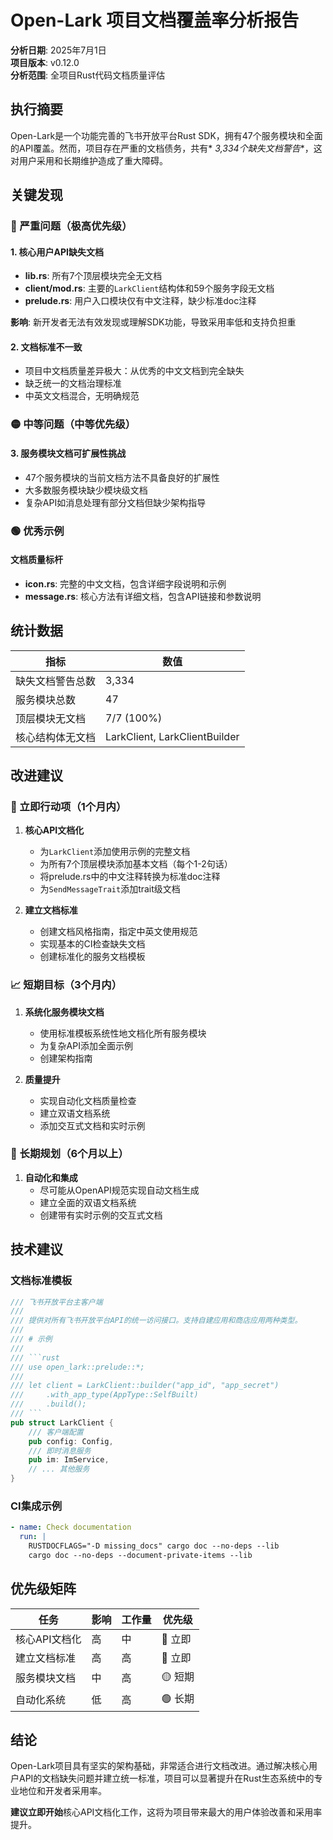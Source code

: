 # Open-Lark 项目文档覆盖率分析报告

**分析日期**: 2025年7月1日  
**项目版本**: v0.12.0  
**分析范围**: 全项目Rust代码文档质量评估

## 执行摘要

Open-Lark是一个功能完善的飞书开放平台Rust SDK，拥有47个服务模块和全面的API覆盖。然而，项目存在严重的文档债务，共有*
*3,334个缺失文档警告**，这对用户采用和长期维护造成了重大障碍。

## 关键发现

### 🔴 严重问题（极高优先级）

#### 1. 核心用户API缺失文档

- **lib.rs**: 所有7个顶层模块完全无文档
- **client/mod.rs**: 主要的`LarkClient`结构体和59个服务字段无文档
- **prelude.rs**: 用户入口模块仅有中文注释，缺少标准doc注释

**影响**: 新开发者无法有效发现或理解SDK功能，导致采用率低和支持负担重

#### 2. 文档标准不一致

- 项目中文档质量差异极大：从优秀的中文文档到完全缺失
- 缺乏统一的文档治理标准
- 中英文文档混合，无明确规范

### 🟡 中等问题（中等优先级）

#### 3. 服务模块文档可扩展性挑战

- 47个服务模块的当前文档方法不具备良好的扩展性
- 大多数服务模块缺少模块级文档
- 复杂API如消息处理有部分文档但缺少架构指导

### 🟢 优秀示例

#### 文档质量标杆

- **icon.rs**: 完整的中文文档，包含详细字段说明和示例
- **message.rs**: 核心方法有详细文档，包含API链接和参数说明

## 统计数据

| 指标       | 数值                            |
|----------|-------------------------------|
| 缺失文档警告总数 | 3,334                         |
| 服务模块总数   | 47                            |
| 顶层模块无文档  | 7/7 (100%)                    |
| 核心结构体无文档 | LarkClient, LarkClientBuilder |

## 改进建议

### 🎯 立即行动项（1个月内）

1. **核心API文档化**
    - 为`LarkClient`添加使用示例的完整文档
    - 为所有7个顶层模块添加基本文档（每个1-2句话）
    - 将prelude.rs中的中文注释转换为标准doc注释
    - 为`SendMessageTrait`添加trait级文档

2. **建立文档标准**
    - 创建文档风格指南，指定中英文使用规范
    - 实现基本的CI检查缺失文档
    - 创建标准化的服务文档模板

### 📈 短期目标（3个月内）

1. **系统化服务模块文档**
    - 使用标准模板系统性地文档化所有服务模块
    - 为复杂API添加全面示例
    - 创建架构指南

2. **质量提升**
    - 实现自动化文档质量检查
    - 建立双语文档系统
    - 添加交互式文档和实时示例

### 🚀 长期规划（6个月以上）

1. **自动化和集成**
    - 尽可能从OpenAPI规范实现自动文档生成
    - 建立全面的双语文档系统
    - 创建带有实时示例的交互式文档

## 技术建议

### 文档标准模板

```rust
/// 飞书开放平台主客户端
///
/// 提供对所有飞书开放平台API的统一访问接口。支持自建应用和商店应用两种类型。
///
/// # 示例
///
/// ```rust
/// use open_lark::prelude::*;
///
/// let client = LarkClient::builder("app_id", "app_secret")
///     .with_app_type(AppType::SelfBuilt)
///     .build();
/// ```
pub struct LarkClient {
    /// 客户端配置
    pub config: Config,
    /// 即时消息服务
    pub im: ImService,
    // ... 其他服务
}
```

### CI集成示例

```yaml
- name: Check documentation
  run: |
    RUSTDOCFLAGS="-D missing_docs" cargo doc --no-deps --lib
    cargo doc --no-deps --document-private-items --lib
```

## 优先级矩阵

| 任务       | 影响 | 工作量 | 优先级   |
|----------|----|-----|-------|
| 核心API文档化 | 高  | 中   | 🔴 立即 |
| 建立文档标准   | 高  | 高   | 🔴 立即 |
| 服务模块文档   | 中  | 高   | 🟡 短期 |
| 自动化系统    | 低  | 高   | 🟢 长期 |

## 结论

Open-Lark项目具有坚实的架构基础，非常适合进行文档改进。通过解决核心用户API的文档缺失问题并建立统一标准，项目可以显著提升在Rust生态系统中的专业地位和开发者采用率。

**建议立即开始**核心API文档化工作，这将为项目带来最大的用户体验改善和采用率提升。